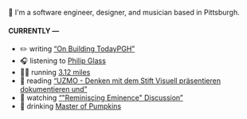 👋 I'm a software engineer, designer, and musician based in Pittsburgh.

#### CURRENTLY —

* ✏️ writing [“On Building TodayPGH”](https://amoscato.com/journal/on-building-todaypgh/)
* 🎧 listening to [Philip Glass](https://www.last.fm/music/Philip+Glass/_/Knee+Play+4+(from+%22Einstein+on+the+Beach%22))
* 🏃‍♂️ running [3.12 miles](https://www.strava.com/activities/4289316018)
* 📘 reading [“UZMO - Denken mit dem Stift Visuell präsentieren dokumentieren und”](https://www.goodreads.com/book/show/22713395-uzmo---denken-mit-dem-stift-visuell-pr-sentieren-dokumentieren-und)
* 🍿 watching [“&quot;Reminiscing Eminence&quot; Discussion”](https://youtu.be/XE5xUVeROgo)
* 🍺 drinking [Master of Pumpkins](https://untappd.com/user/namoscato/checkin/954066263)
